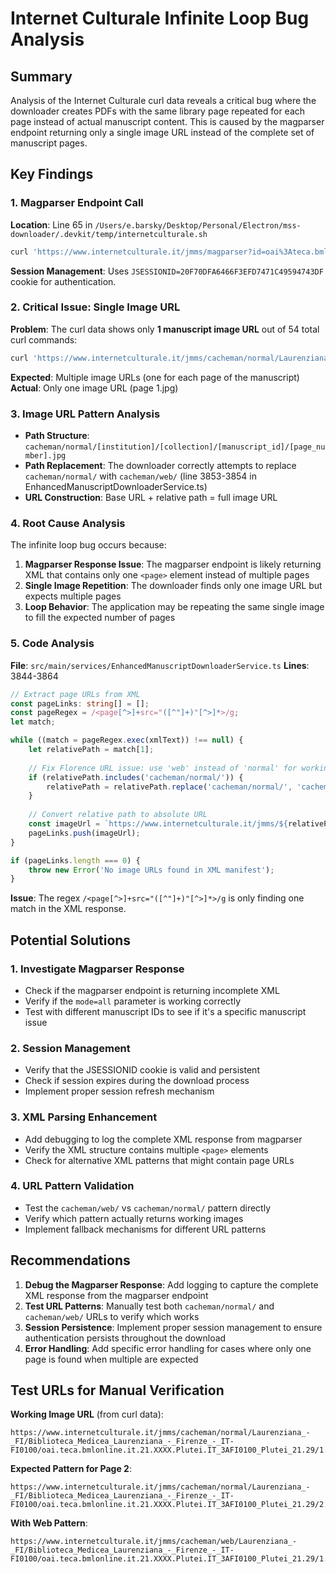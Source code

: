 # Internet Culturale Infinite Loop Bug Analysis

## Summary
Analysis of the Internet Culturale curl data reveals a critical bug where the downloader creates PDFs with the same library page repeated for each page instead of actual manuscript content. This is caused by the magparser endpoint returning only a single image URL instead of the complete set of manuscript pages.

## Key Findings

### 1. Magparser Endpoint Call
**Location**: Line 65 in `/Users/e.barsky/Desktop/Personal/Electron/mss-downloader/.devkit/temp/internetculturale.sh`

```bash
curl 'https://www.internetculturale.it/jmms/magparser?id=oai%3Ateca.bmlonline.it%3A21%3AXXXX%3APlutei%3AIT%253AFI0100_Plutei_21.29&teca=Laurenziana+-+FI&mode=all&fulltext=0&_=1751184402139'
```

**Session Management**: Uses `JSESSIONID=20F70DFA6466F3EFD7471C49594743DF` cookie for authentication.

### 2. Critical Issue: Single Image URL
**Problem**: The curl data shows only **1 manuscript image URL** out of 54 total curl commands:

```bash
curl 'https://www.internetculturale.it/jmms/cacheman/normal/Laurenziana_-_FI/Biblioteca_Medicea_Laurenziana_-_Firenze_-_IT-FI0100/oai.teca.bmlonline.it.21.XXXX.Plutei.IT_3AFI0100_Plutei_21.29/1.jpg'
```

**Expected**: Multiple image URLs (one for each page of the manuscript)
**Actual**: Only one image URL (page 1.jpg)

### 3. Image URL Pattern Analysis
- **Path Structure**: `cacheman/normal/[institution]/[collection]/[manuscript_id]/[page_number].jpg`
- **Path Replacement**: The downloader correctly attempts to replace `cacheman/normal/` with `cacheman/web/` (line 3853-3854 in EnhancedManuscriptDownloaderService.ts)
- **URL Construction**: Base URL + relative path = full image URL

### 4. Root Cause Analysis
The infinite loop bug occurs because:

1. **Magparser Response Issue**: The magparser endpoint is likely returning XML that contains only one `<page>` element instead of multiple pages
2. **Single Image Repetition**: The downloader finds only one image URL but expects multiple pages
3. **Loop Behavior**: The application may be repeating the same single image to fill the expected number of pages

### 5. Code Analysis
**File**: `src/main/services/EnhancedManuscriptDownloaderService.ts`
**Lines**: 3844-3864

```typescript
// Extract page URLs from XML
const pageLinks: string[] = [];
const pageRegex = /<page[^>]+src="([^"]+)"[^>]*>/g;
let match;

while ((match = pageRegex.exec(xmlText)) !== null) {
    let relativePath = match[1];
    
    // Fix Florence URL issue: use 'web' instead of 'normal' for working images
    if (relativePath.includes('cacheman/normal/')) {
        relativePath = relativePath.replace('cacheman/normal/', 'cacheman/web/');
    }
    
    // Convert relative path to absolute URL
    const imageUrl = `https://www.internetculturale.it/jmms/${relativePath}`;
    pageLinks.push(imageUrl);
}

if (pageLinks.length === 0) {
    throw new Error('No image URLs found in XML manifest');
}
```

**Issue**: The regex `/<page[^>]+src="([^"]+)"[^>]*>/g` is only finding one match in the XML response.

## Potential Solutions

### 1. Investigate Magparser Response
- Check if the magparser endpoint is returning incomplete XML
- Verify if the `mode=all` parameter is working correctly
- Test with different manuscript IDs to see if it's a specific manuscript issue

### 2. Session Management
- Verify that the JSESSIONID cookie is valid and persistent
- Check if session expires during the download process
- Implement proper session refresh mechanism

### 3. XML Parsing Enhancement
- Add debugging to log the complete XML response from magparser
- Verify the XML structure contains multiple `<page>` elements
- Check for alternative XML patterns that might contain page URLs

### 4. URL Pattern Validation
- Test the `cacheman/web/` vs `cacheman/normal/` pattern directly
- Verify which pattern actually returns working images
- Implement fallback mechanisms for different URL patterns

## Recommendations

1. **Debug the Magparser Response**: Add logging to capture the complete XML response from the magparser endpoint
2. **Test URL Patterns**: Manually test both `cacheman/normal/` and `cacheman/web/` URLs to verify which works
3. **Session Persistence**: Implement proper session management to ensure authentication persists throughout the download
4. **Error Handling**: Add specific error handling for cases where only one page is found when multiple are expected

## Test URLs for Manual Verification

**Working Image URL** (from curl data):
```
https://www.internetculturale.it/jmms/cacheman/normal/Laurenziana_-_FI/Biblioteca_Medicea_Laurenziana_-_Firenze_-_IT-FI0100/oai.teca.bmlonline.it.21.XXXX.Plutei.IT_3AFI0100_Plutei_21.29/1.jpg
```

**Expected Pattern for Page 2**:
```
https://www.internetculturale.it/jmms/cacheman/normal/Laurenziana_-_FI/Biblioteca_Medicea_Laurenziana_-_Firenze_-_IT-FI0100/oai.teca.bmlonline.it.21.XXXX.Plutei.IT_3AFI0100_Plutei_21.29/2.jpg
```

**With Web Pattern**:
```
https://www.internetculturale.it/jmms/cacheman/web/Laurenziana_-_FI/Biblioteca_Medicea_Laurenziana_-_Firenze_-_IT-FI0100/oai.teca.bmlonline.it.21.XXXX.Plutei.IT_3AFI0100_Plutei_21.29/1.jpg
```